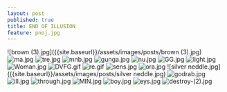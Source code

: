 ```yaml
---
layout: post
published: true
title: END OF ILLUSION
feature: pnoj.jpg
---
```

![brown (3).jpg]({{site.baseurl}}/assets/images/posts/brown (3).jpg)
![ma.jpg]({{site.baseurl}}/assets/images/posts/ma.jpg)
![tre.jpg]({{site.baseurl}}/assets/images/posts/tre.jpg)
![mnb.jpg]({{site.baseurl}}/assets/images/posts/mnb.jpg)
![gunga.jpg]({{site.baseurl}}/assets/images/posts/gunga.jpg)
![nu.jpg]({{site.baseurl}}/assets/images/posts/nu.jpg)
![GG.jpg]({{site.baseurl}}/assets/images/posts/GG.jpg)
![light.jpg]({{site.baseurl}}/assets/images/posts/light.jpg)
![Woman.jpg]({{site.baseurl}}/assets/images/posts/Woman.jpg)
![DVFG.gif]({{site.baseurl}}/assets/images/posts/DVFG.gif)
![re.gif]({{site.baseurl}}/assets/images/posts/re.gif)
![sens.jpg]({{site.baseurl}}/assets/images/posts/sens.jpg)
![ora.jpg]({{site.baseurl}}/assets/images/posts/ora.jpg)
![silver neddle.jpg]({{site.baseurl}}/assets/images/posts/silver neddle.jpg)
![godrab.jpg]({{site.baseurl}}/assets/images/posts/godrab.jpg)
![ill.jpg]({{site.baseurl}}/assets/images/posts/ill.jpg)
![through.jpg]({{site.baseurl}}/assets/images/posts/through.jpg)
![MIN.jpg]({{site.baseurl}}/assets/images/posts/MIN.jpg)
![boy.jpg]({{site.baseurl}}/assets/images/posts/boy.jpg)
![eys.jpg]({{site.baseurl}}/assets/images/posts/eys.jpg)
![destroy-(2).jpg]({{site.baseurl}}/assets/images/posts/destroy-(2).jpg)
